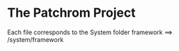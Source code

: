 # The Patchrom Project 
  Each file corresponds to the System folder 
   framework ==> /system/framework
